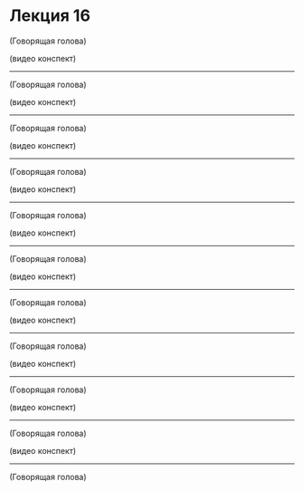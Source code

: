 # Лекция 16

(Говорящая голова)



(видео конспект)



----------------------------------------------------------------

(Говорящая голова)



(видео конспект)



----------------------------------------------------------------

(Говорящая голова)



(видео конспект)



----------------------------------------------------------------

(Говорящая голова)



(видео конспект)



----------------------------------------------------------------

(Говорящая голова)



(видео конспект)



----------------------------------------------------------------

(Говорящая голова)



(видео конспект)



----------------------------------------------------------------

(Говорящая голова)



(видео конспект)



----------------------------------------------------------------

(Говорящая голова)



(видео конспект)



----------------------------------------------------------------

(Говорящая голова)



(видео конспект)



----------------------------------------------------------------

(Говорящая голова)



(видео конспект)



----------------------------------------------------------------

(Говорящая голова)
